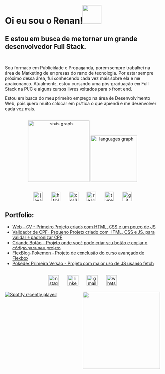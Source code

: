  <!-- Sobre mim -->
<h1 align="left">Oi eu sou o Renan!<img src="https://aaah0mnbncqtinas.public.blob.vercel-storage.com/0Pj6ze9-no-background-dY8pvFIjbZzQaeA9cknV5vS7f0R0ju.png" height="60">
</h1>
<h2>E estou em busca de me tornar um grande desenvolvedor Full Stack.</h2><br>

 <p>Sou formado em Publicidade e Propaganda, porém sempre trabalhei na área de Marketing de empresas do ramo de tecnologia. Por estar sempre próximo dessa área, fui conhecendo cada vez mais sobre ela e me apaixonando. Atualmente, estou cursando uma pós-graduação em Full Stack na PUC e alguns cursos livres voltados para o front end.</p>
  <p>Estou em busca do meu primeiro emprego na área de Desenvolvimento Web, pois quero muito colocar em prática o que aprendi e me desenvolver cada vez mais.</p>
  
##

 <!-- Score alinhado ao centro -->
<div align="center">
  <img src="https://github-readme-stats.vercel.app/api?username=RenanFumis&hide_title=false&hide_rank=false&show_icons=true&include_all_commits=true&count_private=true&disable_animations=false&theme=merko&locale=pt-br&hide_border=false" height="200" alt="stats graph"  />
  <img src="https://github-readme-stats.vercel.app/api/top-langs?username=RenanFumis&locale=pt-br&hide_title=false&layout=compact&card_width=320&langs_count=5&theme=merko&hide_border=false" height="150" alt="languages graph"  />
</div>

##

 <!-- Linguagens aprendidas até o momento -->
<div align="center">
  <img src="https://cdn.jsdelivr.net/gh/devicons/devicon/icons/javascript/javascript-original.svg" height="30" alt="javascript logo"  />
  <img width="20" />
  <img src="https://cdn.jsdelivr.net/gh/devicons/devicon/icons/html5/html5-original.svg" height="30" alt="html5 logo"  />
  <img width="20" />
  <img src="https://cdn.jsdelivr.net/gh/devicons/devicon/icons/css3/css3-original.svg" height="30" alt="css3 logo"  />
  <img width="20" />
  <img src="https://cdn.jsdelivr.net/gh/devicons/devicon/icons/react/react-original.svg" height="30" alt="react logo"  />
  <img width="20" />
  <img src="https://cdn.jsdelivr.net/gh/devicons/devicon/icons/typescript/typescript-original.svg" height="30" alt="typescript logo"  />
 <img width="20" />
   <img src="https://cdn.jsdelivr.net/gh/devicons/devicon/icons/git/git-original.svg" height="30" alt="git logo"  />
</div>

##

 <!-- Portfolio -->
 <h2>Portfolio:</h2>
 
- [Web - CV - Primeiro Projeto criado com HTML, CSS e um pouco de JS](https://renanfumis.github.io/renanfumis-cv-web/)
- [Validador de CPF- Pequeno Projeto criado com HTML, CSS e JS, para validar e padronizar CPF](https://renanfumis.github.io/validadorCPF/)
- [Criando Botão - Projeto onde você pode criar seu botão e copiar o código para seu projeto](https://renanfumis.github.io/criandoBotao/)
- [FlexBlog-Pokemon - Projeto de conclusão do curso avançado de Flexbox](https://renanfumis.github.io/flexblogPokemon/)
- [Pokedex Primeira Versão - Projeto com maior uso de JS usando fetch](https://renanfumis.github.io/pokedexV1/)


##
 <!-- Formas de contato e gif -->
<div align="center">
  <a href="https://www.instagram.com/meir_fumis?igsh=M20zZnh2NDltNm9n&utm_source=qr" target="_blank">
    <img src="https://img.shields.io/static/v1?message=Instagram&logo=instagram&label=&color=E4405F&logoColor=white&labelColor=&style=for-the-badge" height="35" alt="instagram logo"  />
  </a>
  <img width="20" />
  <a href="https://www.linkedin.com/in/renanfumis/" target="_blank">
    <img src="https://img.shields.io/static/v1?message=LinkedIn&logo=linkedin&label=&color=0077B5&logoColor=white&labelColor=&style=for-the-badge" height="35" alt="linkedin logo" />
  </a>
  <img width="20"/>
  <a href="mailto:meirfumis@gmail.com" target="_blank">
    <img src="https://img.shields.io/static/v1?message=Gmail&logo=gmail&label=&color=D14836&logoColor=white&labelColor=&style=for-the-badge" height="35" alt="gmail logo" />
  </a>
<img width="20"/>
<a href="https://wa.me/5511981895187" target="_blank">
  <img src="https://img.shields.io/badge/WhatsApp-25D366?style=for-the-badge&logo=whatsapp&logoColor=white" height="35" alt="whatsapp logo" >
  </a>

 <br>
 <br>
 <img align="right" height="250" src="https://i.picasion.com/pic92/2736ff405ea2266f3e35fcf7b475bfb7.gif"  />

</div>

<div align="left"> 
  <a href="https://open.spotify.com/user/21ewka2mlupkkxabd7rnhyley">
    <img src="https://spotify-recently-played-readme.vercel.app/api?user=21ewka2mlupkkxabd7rnhyley&count=4&unique=true" alt="Spotify recently played"  />
  </a>
</div>
<br clear="both">

